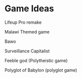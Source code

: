 # Game Ideas

Lifeup Pro remake

Malawi Themed game

Bawo

Surveillance Capitalist

Feeble god (Polytheistic game)

Polyglot of Babylon (polyglot game)